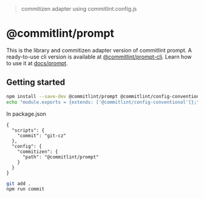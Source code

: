 > commitizen adapter using commitlint.config.js

# @commitlint/prompt

This is the library and commitizen adapter version of commitlint prompt.
A ready-to-use cli version is available at [@commitlint/prompt-cli](../prompt-cli).
Learn how to use it at [docs/prompt](https://conventional-changelog.github.io/commitlint/#/guides-use-prompt).

## Getting started

```bash
npm install --save-dev @commitlint/prompt @commitlint/config-conventional commitizen
echo "module.exports = {extends: ['@commitlint/config-conventional']};" > commitlint.config.js
```

In package.json

```
{
  "scripts": {
    "commit": "git-cz"
  },
  "config": {
    "commitizen": {
      "path": "@commitlint/prompt"
    }
  }
}
```

```bash
git add .
npm run commit
```
